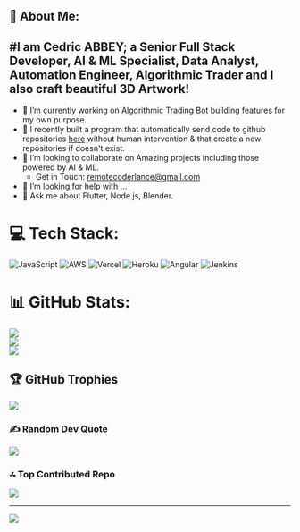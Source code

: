 ## 💫 About Me:
## #I am  Cedric ABBEY; a Senior Full Stack Developer, AI & ML Specialist, Data Analyst, Automation Engineer, Algorithmic Trader and I also craft beautiful 3D Artwork!

- 🔭 I’m currently working on [Algorithmic Trading Bot](https://www.linkedin.com/feed/) building features for my own purpose.
- 🌱 I recently built a program that automatically send code to github repositories [here](visua.com) without human intervention & that create a new repositories if doesn't exist.
- 👯 I’m looking to collaborate on Amazing projects including those powered by AI & ML.
     - Get in Touch: remotecoderlance@gmail.com
- 🤔 I’m looking for help with ...
- 💬 Ask me about Flutter, Node.js, Blender.


# 💻 Tech Stack:
![JavaScript](https://img.shields.io/badge/javascript-%23323330.svg?style=for-the-badge&logo=javascript&logoColor=%23F7DF1E) ![AWS](https://img.shields.io/badge/AWS-%23FF9900.svg?style=for-the-badge&logo=amazon-aws&logoColor=white) ![Vercel](https://img.shields.io/badge/vercel-%23000000.svg?style=for-the-badge&logo=vercel&logoColor=white) ![Heroku](https://img.shields.io/badge/heroku-%23430098.svg?style=for-the-badge&logo=heroku&logoColor=white) ![Angular](https://img.shields.io/badge/angular-%23DD0031.svg?style=for-the-badge&logo=angular&logoColor=white) ![Jenkins](https://img.shields.io/badge/jenkins-%232C5263.svg?style=for-the-badge&logo=jenkins&logoColor=white)
# 📊 GitHub Stats:
![](https://github-readme-stats.vercel.app/api?username=remoteCoderLance&theme=dark&hide_border=true&include_all_commits=true&count_private=true)<br/>
![](https://nirzak-streak-stats.vercel.app/?user=remoteCoderLance&theme=dark&hide_border=true)<br/>
![](https://github-readme-stats.vercel.app/api/top-langs/?username=remoteCoderLance&theme=dark&hide_border=true&include_all_commits=true&count_private=true&layout=compact)

## 🏆 GitHub Trophies
![](https://github-profile-trophy.vercel.app/?username=remoteCoderLance&theme=radical&no-frame=false&no-bg=true&margin-w=4)

### ✍️ Random Dev Quote
![](https://quotes-github-readme.vercel.app/api?type=horizontal&theme=radical)

### 🔝 Top Contributed Repo
![](https://github-contributor-stats.vercel.app/api?username=remoteCoderLance&limit=5&theme=dark&combine_all_yearly_contributions=true)

---
[![](https://visitcount.itsvg.in/api?id=remoteCoderLance&icon=0&color=7)](https://visitcount.itsvg.in)

<!-- Proudly created with GPRM ( https://gprm.itsvg.in ) -->
  
<!--
**remoteCoderLance/remoteCoderLance** is a ✨ _special_ ✨ repository because its `README.md` (this file) appears on your GitHub profile.

Here are some ideas to get you started:

- 🔭 I’m currently working on ...
- 🌱 I’m currently learning ...
- 👯 I’m looking to collaborate on ...
- 🤔 I’m looking for help with ...
- 💬 Ask me about ...
- 📫 How to reach me: ...
- 😄 Pronouns: ...
- ⚡ Fun fact: ...
-->
